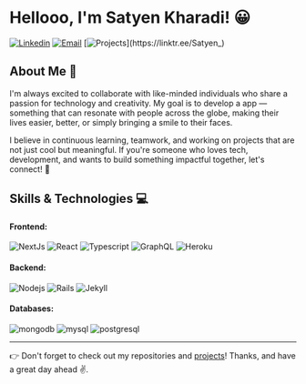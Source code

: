 <h1 align="left">Hellooo, I'm Satyen Kharadi! 😀</h1>



[![Linkedin](https://img.shields.io/badge/-LinkedIn-blue?style=flat&logo=Linkedin&logoColor=white&link=https://www.linkedin.com/in/satyen1982/)](https://www.linkedin.com/in/satyen1982/)
[![Email](https://img.shields.io/badge/-Email-c14438?style=flat&logo=Gmail&logoColor=white&link=mailto:satyenkharadi@gmail.com)](mailto:satyenkharadi@gmail.com)
[![Projects](https://img.shields.io/badge/-Projects-gray?style=flat&link=https://linktr.ee/Satyen_)](https://linktr.ee/Satyen_)

## About Me :wave:

I'm always excited to collaborate with like-minded individuals who share a passion for technology and creativity. My goal is to develop a app — something that can resonate with people across the globe, making their lives easier, better, or simply bringing a smile to their faces.

I believe in continuous learning, teamwork, and working on projects that are not just cool but meaningful. If you're someone who loves tech, development, and wants to build something impactful together, let's connect! :rocket:


## Skills & Technologies :computer:

#### Frontend:

![NextJs](http://img.shields.io/badge/-Next%20JS-white?style=flat-square&logo=nextdotjs&logoColor=black)
![React](http://img.shields.io/badge/-React-black?style=flat-square&logo=react&logoColor=blue)
![Typescript](http://img.shields.io/badge/-Typescript-blue?style=flat-square&logo=typescript&logoColor=ffffff)
![GraphQL](https://img.shields.io/badge/-State%20Management-E10098?style=flat-square)
![Heroku](https://img.shields.io/badge/-Styling%20and%20UI%20Libraries-008080?style=flat-square)

#### Backend:

![Nodejs](https://img.shields.io/badge/-Node%20JS-black?style=flat-square&logo=nodedotjs&logoColor=green)
![Rails](http://img.shields.io/badge/-Express%20JS-white?style=flat-square&logo=express&logoColor=black)
![Jekyll](http://img.shields.io/badge/-Authentication%20and%20Authorizaation-269539?style=flat-square&logo)


#### Databases:

![mongodb](http://img.shields.io/badge/-mongodb-gray?style=flat-square&logo=mongodb&logoColor=green)
![mysql](http://img.shields.io/badge/-mysql-blue?style=flat-square&logo=mysql&logoColor=ffffff)
![postgresql](http://img.shields.io/badge/-postgresql-blue?style=flat-square&logo=postgresql&logoColor=ffffff)

<hr/>

👉 Don't forget to check out my repositories and [projects](https://linktr.ee/Satyen_)! Thanks, and have a great day ahead ✌️.


